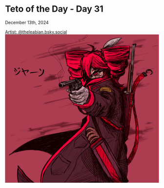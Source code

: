 # Teto of the Day - Day 31
<div class="post-date">December 13th, 2024</div>


[Artist: @theleabian.bsky.social](https://bsky.app/profile/theleabian.bsky.social/post/3ld6bzjlasc2s)
![Kasane Teto Art](/totd/DAY_31.jpg)